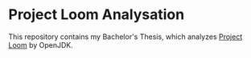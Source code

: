# Project Loom Analysation

This repository contains my Bachelor's Thesis, which analyzes [Project Loom](https://wiki.openjdk.org/display/loom/Main) by OpenJDK.

